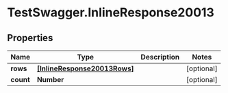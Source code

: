 # TestSwagger.InlineResponse20013

## Properties

Name | Type | Description | Notes
------------ | ------------- | ------------- | -------------
**rows** | [**[InlineResponse20013Rows]**](InlineResponse20013Rows.md) |  | [optional] 
**count** | **Number** |  | [optional] 


